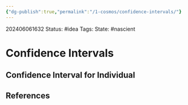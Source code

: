 ```yaml
---
{"dg-publish":true,"permalink":"/1-cosmos/confidence-intervals/"}
---
```


202406061632
Status: #idea
Tags: 
State: #nascient
# Confidence Intervals


## Confidence Interval for Individual 
## References
